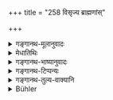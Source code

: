 +++
title = "258 विसृज्य ब्राह्मणांस्"

+++

<details><summary>गङ्गानथ-मूलानुवादः</summary>

Having dismissed those Brāhmaṇas, he, with collected mind, controlled in speech and pure, turning towards the southern quarter, shall beg these boons of his ancestors.—(258)
</details>

<details><summary>मेधातिथिः</summary>

प्रासङ्गिकः पूर्वश्लोकः । इदानीं प्रकृतशेषम् एवाह । **विसर्ज्या**नुज्ञाय यथासुखविहारे । **ब्राह्मणांस् तान्** प्रभुक्तवतः । अनन्तरं **दक्षिणां दिशम्** ईक्षमाण **इमान् वरान्** अभिलषितार्थान् **पितॄन् याचेत** स्वपितॄन् प्रार्थयेत् । स्वपितॄन् ध्यायन् "युष्मासु प्रसन्नेष्व् इदं नः संपद्यताम्" इत्य् एवं याचितव्यम् ॥ ३.२४८ ॥

_के पुनस् ते वरा याचितव्या इत्य् अत आह ।_
</details>

<details><summary>गङ्गानथ-भाष्यानुवादः</summary>

The preceding verse was only by the way; the present verse takes up the thread of the context.

‘*Dismissed*’—having permitted them to go wherever they please.

‘*Those Brāhmaṇas*’—who have dined.

After this, looking towards the southern direction, he should ‘*beg*’—ask for—the following ‘*boom*’—desirable things —‘*of his ancestors*;’ thinking all the time of his ancestors. He should beg—with such words as—‘may this and this be mine after you have been satisfied.’—(258)

The next verse describes what the boons are that should he begged.
</details>

<details><summary>गङ्गानथ-टिप्पन्यः</summary>

The second half of this verse is quoted in *Smṛtitattva* (p. 183), which
adds the following notes:—Vācaspati Miśra has explained this to mean
that ‘though actually facing the East, the man should, *in thought* face
the South’; but this is not right; as Gobhila has distinctly laid down
that the man should be actually facing the South.—Nor is there any
reason for taking the words of Manu in that sense; it is for this reason
that the commentators have explained the phrase ‘*dakṣiṇām
diśamākāṅkṣan*’ as ‘looking towards the South’.

The verse is quoted in *Śrāddhakriyākaumudī* (p. 207), which has the
following notes:—‘facing the East but looking sideways towards the
South’; Kullūka has explained ‘*ākāṅkṣan*’ as *looking towards*; but
such is not the meaning of the word;—and in *Hemādri* (Śrāddha, p.
1483), which explains the meaning as—‘Dismissing them, to go their way,
rising and following them and bringing them to the place for washing the
feet, and then looking towards the South, should ask for the desired
boons.’
</details>

<details><summary>गङ्गानथ-तुल्य-वाक्यानि</summary>

**(verses 3.258-259)  
**

*Viṣṇu* (73.27-30).—‘Pronouncing the name and the gotra, he shall offer
the *imperishable water*; then he shall address the words—*Viśvedevāḥ
priyantam*—to those facing the east; and then with joined hands and mind
calm and concentrated on them, he shall beg for the following
blessings—(Manu, 259 and the following) May we have much food! May we
have guests! May there be persons to beg from us! May we not beg of any
one!.’

*Yājñavalkya* (1.246).—\[Reproduces Manu 259.\]
</details>

<details><summary>Bühler</summary>

258	Having dismissed the (invited) Brahmanas, let him, with a concentrated mind, silent and pure, look towards the south and ask these blessings of the manes:
</details>
